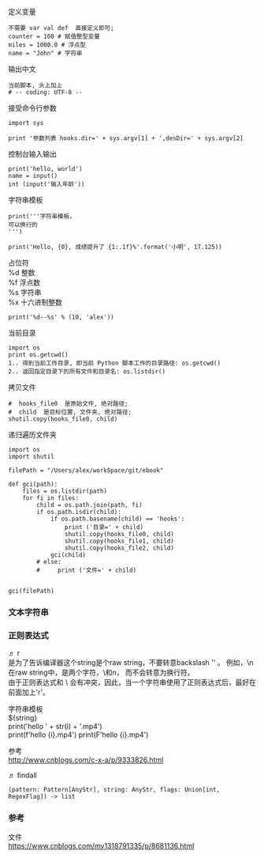 定义变量  
```
不需要 var val def  直接定义即可;  
counter = 100 # 赋值整型变量  
miles = 1000.0 # 浮点型  
name = "John" # 字符串  
```

输出中文  
```
当前脚本, 头上加上  
# -- coding: UTF-8 --
```

接受命令行参数  
```
import sys

print '参数列表 hooks.dir=' + sys.argv[1] + ',desDir=' + sys.argv[2]
```

控制台输入输出  
```
print('hello, world')  
name = input()  
int (input('输入年龄'))  
```
字符串模板  
```
print('''字符串模板，
可以换行的
''')

print('Hello, {0}, 成绩提升了 {1:.1f}%'.format('小明', 17.125))
```
占位符  
%d	整数    
%f	浮点数    
%s	字符串   
%x	十六进制整数  
```
print('%d--%s' % (10, 'alex'))  
```

当前目录  
```
import os  
print os.getcwd()  
1.. 得到当前工作目录, 即当前 Python 脚本工作的目录路径: os.getcwd()
2.. 返回指定目录下的所有文件和目录名: os.listdir()
```

拷贝文件  
```
#  hooks_file0  是原始文件, 绝对路径;  
#  child  是目标位置, 文件夹, 绝对路径;   
shutil.copy(hooks_file0, child)  
```

递归遍历文件夹  
```
import os
import shutil

filePath = "/Users/alex/workSpace/git/ebook"

def gci(path):
    files = os.listdir(path)
    for fi in files:
        child = os.path.join(path, fi)
        if os.path.isdir(child):
            if os.path.basename(child) == 'hooks':
                print ('目录=' + child)
                shutil.copy(hooks_file0, child)
                shutil.copy(hooks_file1, child)
                shutil.copy(hooks_file2, child)
            gci(child)
        # else:
        #     print ('文件=' + child)


gci(filePath)

```
### 文本字符串  

### 正则表达式  

♬ r  
是为了告诉编译器这个string是个raw string，不要转意backslash '\' 。 例如，\n 在raw string中，是两个字符，\和n， 而不会转意为换行符。  
由于正则表达式和 \ 会有冲突，因此，当一个字符串使用了正则表达式后，最好在前面加上'r'。  

字符串模板  
${string}  
print('hello ' + str(i) + '.mp4')  
print(f'hello {i}.mp4')
print(F'hello {i}.mp4')

参考  
http://www.cnblogs.com/c-x-a/p/9333826.html  


♬ findall  
 ```
 (pattern: Pattern[AnyStr], string: AnyStr, flags: Union[int, RegexFlag]) -> list  
 ```
 
### 参考  
文件  
https://www.cnblogs.com/my1318791335/p/8681136.html  

